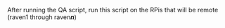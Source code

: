 After running the QA script, run this script on the RPis that will be remote (raven1 through raven***n***)